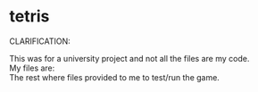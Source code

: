 # tetris
CLARIFICATION:

This was for a university project and not all the files are my code. <br />
My files are: <br />
The rest where files provided to me to test/run the game.
